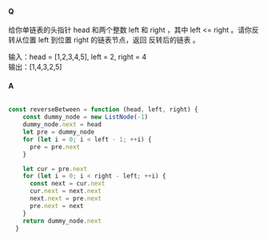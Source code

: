 #### Q

给你单链表的头指针 head 和两个整数 left 和 right ，其中 left <= right 。请你反转从位置 left 到位置 right 的链表节点，返回 反转后的链表 。

输入：head = [1,2,3,4,5], left = 2, right = 4  
输出：[1,4,3,2,5]

#### A

```js

const reverseBetween = function (head, left, right) {
    const dummy_node = new ListNode(-1)
    dummy_node.next = head
    let pre = dummy_node
    for (let i = 0; i < left - 1; ++i) {
      pre = pre.next
    }

    let cur = pre.next
    for (let i = 0; i < right - left; ++i) {
      const next = cur.next
      cur.next = next.next
      next.next = pre.next
      pre.next = next
    }
    return dummy_node.next
  }

```
